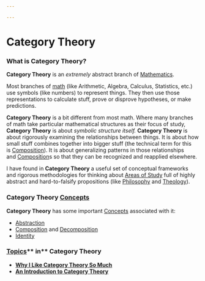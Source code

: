 ```yaml
---

---
```


# Category Theory

### **What is Category Theory?**

**Category Theory** is an *extremely* abstract branch
of <a href="https://brick.do/xE4kM8kP7j4Z" class="page-link">Mathematics</a>.

Most branches of
[math](https://calebsnotes.brick.do/mathematics-xE4kM8kP7j4Z) (like
Arithmetic, Algebra, Calculus, Statistics, etc.) use symbols (like
numbers) to represent things. They then use those representations to
calculate stuff, prove or disprove hypotheses, or make predictions.

**Category Theory** is a bit different from most math. Where many
branches of math take particular mathematical structures as their focus
of study, **Category Theory** is about *symbolic structure itself.*
**Category Theory** is about rigorously examining the relationships
between things. It is about how small stuff combines together into
bigger stuff (the technical term for this
is <a href="https://brick.do/2oZ7gPG4kDAe" class="page-link">Composition</a>).
It is about generalizing patterns in those relationships
and <a href="https://brick.do/2oZ7gPG4kDAe" class="page-link">Composition</a>s
so that they can be recognized and reapplied elsewhere. 

I have found in **Category Theory** a useful set of conceptual
frameworks and rigorous methodologies for thinking
about <a href="https://brick.do/8J2dN4kkK9bw" class="page-link">Areas of Study</a> full
of highly abstract and hard-to-falsify propositions
(like <a href="https://brick.do/qMG580oDDmzN" class="page-link">Philosophy</a> and <a href="https://brick.do/D8pwD0yja685" class="page-link">Theology</a>).

### Category Theory <a href="https://brick.do/WBAqVOAWOeKe" class="page-link">Concepts</a>

**Category Theory** has some
important <a href="https://brick.do/WBAqVOAWOeKe" class="page-link">Concepts</a> associated
with it:

-   <a href="https://brick.do/kxx9rO6Jl4x4" class="page-link">Abstraction</a>
-   <a href="https://brick.do/2oZ7gPG4kDAe" class="page-link">Composition</a> and <a href="https://brick.do/nXyEdRRqAddD" class="page-link">Decomposition</a>
-   <a href="https://brick.do/23X25X7Vw1pb" class="page-link">Identity</a>

### <a href="https://brick.do/bEoP6nNyEaO7" class="page-link">Topics</a>** in** Category Theory

-   [**Why I Like Category Theory So
    Much**](https://calebsnotes.brick.do/why-i-like-category-theory-so-much-xBQ87kox0V77)
-   [**An Introduction to Category
    Theory**](https://calebsnotes.brick.do/an-introduction-to-category-theory-mjYQNRYqgKW1)

